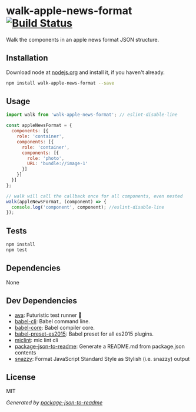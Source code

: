 # walk-apple-news-format [![Build Status](https://travis-ci.org/micnews/walk-apple-news-format.png?branch=master)](https://travis-ci.org/micnews/walk-apple-news-format)

Walk the components in an apple news format JSON structure.

## Installation

Download node at [nodejs.org](http://nodejs.org) and install it, if you haven't already.

```sh
npm install walk-apple-news-format --save
```

## Usage

```js
import walk from 'walk-apple-news-format'; // eslint-disable-line

const appleNewsFormat = {
  components: [{
    role: 'container',
    components: [{
      role: 'container',
      components: [{
        role: 'photo',
        URL: 'bundle://image-1'
      }]
    }]
  }]
};

// walk will call the callback once for all components, even nested
walk(appleNewsFormat, (component) => {
  console.log('component', component); //eslint-disable-line
});

```

## Tests

```sh
npm install
npm test
```

## Dependencies

None

## Dev Dependencies

- [ava](https://github.com/sindresorhus/ava): Futuristic test runner 🚀
- [babel-cli](https://github.com/babel/babel/tree/master/packages): Babel command line.
- [babel-core](https://github.com/babel/babel/tree/master/packages): Babel compiler core.
- [babel-preset-es2015](https://github.com/babel/babel/tree/master/packages): Babel preset for all es2015 plugins.
- [miclint](https://github.com/micnews/miclint): mic lint cli
- [package-json-to-readme](https://github.com/zeke/package-json-to-readme): Generate a README.md from package.json contents
- [snazzy](https://github.com/feross/snazzy): Format JavaScript Standard Style as Stylish (i.e. snazzy) output


## License

MIT

_Generated by [package-json-to-readme](https://github.com/zeke/package-json-to-readme)_
